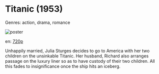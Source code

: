 # Titanic (1953)

Genres: action, drama, romance

![poster](http://image.tmdb.org/t/p/w500/8DMS4zPRF3uH4BZ8OC4GtZ8ewD9.jpg)

en:
  [720p](magnet:?xt=urn:btih:FD614655CCAE474D4CB4C47C976183DFFFE1D0FF&tr=udp://glotorrents.pw:6969/announce&tr=udp://tracker.opentrackr.org:1337/announce&tr=udp://torrent.gresille.org:80/announce&tr=udp://tracker.openbittorrent.com:80&tr=udp://tracker.coppersurfer.tk:6969&tr=udp://tracker.leechers-paradise.org:6969&tr=udp://p4p.arenabg.ch:1337&tr=udp://tracker.internetwarriors.net:1337)
  


Unhappily married, Julia Sturges decides to go to America with her two children on the unsinkable Titanic. Her husband, Richard also arranges passage on the luxury liner so as to have custody of their two children. All this fades to insignificance once the ship hits an iceberg.